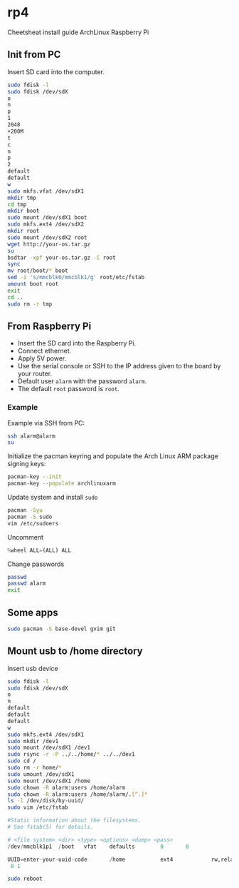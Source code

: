 # rp4
Cheetsheat install guide ArchLinux Raspberry Pi

## Init from PC
Insert SD card into the computer.
```bash
sudo fdisk -l
sudo fdisk /dev/sdX
o
n
p
1
2048
+200M
t
c
n
p
2
default
default
w
sudo mkfs.vfat /dev/sdX1
mkdir tmp
cd tmp
mkdir boot
sudo mount /dev/sdX1 boot
sudo mkfs.ext4 /dev/sdX2
mkdir root
sudo mount /dev/sdX2 root
wget http://your-os.tar.gz
su
bsdtar -xpf your-os.tar.gz -C root
sync
mv root/boot/* boot
sed -i 's/mmcblk0/mmcblk1/g' root/etc/fstab
umount boot root
exit
cd ..
sudo rm -r tmp
```

## From Raspberry Pi
- Insert the SD card into the Raspberry Pi.
- Connect ethernet.
- Apply 5V power.
- Use the serial console or SSH to the IP address given to the board by your router.
- Default user `alarm` with the password `alarm`.
- The default `root` password is `root`.

### Example
Example via SSH from PC:
```bash
ssh alarm@alarm
su
```
Initialize the pacman keyring and populate the Arch Linux ARM package signing keys:
```bash
pacman-key --init
pacman-key --populate archlinuxarm
```
Update system and install `sudo`
```bash
pacman -Syu
pacman -S sudo
vim /etc/sudoers
```
Uncomment
```python
%wheel ALL=(ALL) ALL
```
Change passwords
```bash
passwd
passwd alarm
exit
```

## Some apps
```bash
sudo pacman -S base-devel gvim git
```

## Mount usb to /home directory
Insert usb device
```bash
sudo fdisk -l
sudo fdisk /dev/sdX
o
n
default
default
default
w
sudo mkfs.ext4 /dev/sdX1
sudo mkdir /dev1
sudo mount /dev/sdX1 /dev1
sudo rsync -r -P ../../home/* ../../dev1
sudo cd /
sudo rm -r home/*
sudo umount /dev/sdX1
sudo mount /dev/sdX1 /home
sudo chown -R alarm:users /home/alarm
sudo chown -R alarm:users /home/alarm/.[^.]*
ls -l /dev/disk/by-uuid/
sudo vim /etc/fstab
```
```python
#Static information about the filesystems.
# See fstab(5) for details.

# <file system> <dir> <type> <options> <dump> <pass>
/dev/mmcblk1p1  /boot   vfat    defaults        0       0

UUID=enter-your-uuid-code       /home           ext4            rw,relatime
 0 1
```
```bash
sudo reboot
```
